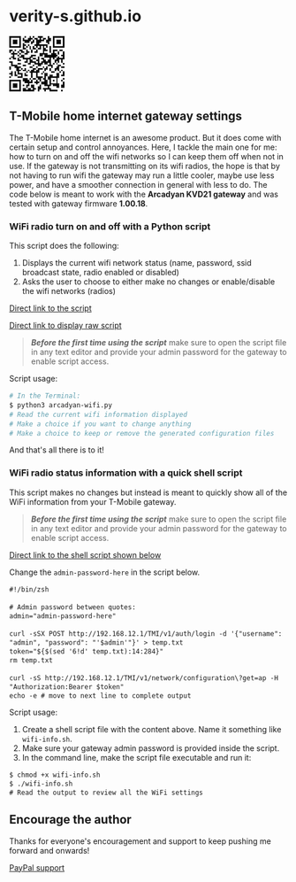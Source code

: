 # verity-s.github.io

![PayPal Support](assets/images/qr.png)

## T-Mobile home internet gateway settings

The T-Mobile home internet is an awesome product. But it does come with certain setup and control annoyances. Here, I tackle the main one for me: how to turn on and off the wifi networks so I can keep them off when not in use. If the gateway is not transmitting on its wifi radios, the hope is that by not having to run wifi the gateway may run a little cooler, maybe use less power, and have a smoother connection in general with less to do.
The code below is meant to work with the **Arcadyan KVD21 gateway** and was tested with gateway firmware **1.00.18**.

### WiFi radio turn on and off with a Python script

This script does the following:
1. Displays the current wifi network status (name, password, ssid broadcast state, radio enabled or disabled)
2. Asks the user to choose to either make no changes or enable/disable the wifi networks (radios)

[Direct link to the script](https://github.com/verity-s/verity-s.github.io/blob/main/T-Mobile/arcadyan-wifi.py)

[Direct link to display raw script](https://raw.githubusercontent.com/verity-s/verity-s.github.io/main/T-Mobile/arcadyan-wifi.py)

> ***Before the first time using the script*** make sure to open the script file in any text editor and provide your admin password for the gateway to enable script access.

Script usage:

```sh
# In the Terminal:
$ python3 arcadyan-wifi.py
# Read the current wifi information displayed
# Make a choice if you want to change anything
# Make a choice to keep or remove the generated configuration files
```
And that's all there is to it!

### WiFi radio status information with a quick shell script

This script makes no changes but instead is meant to quickly show all of the WiFi information from your T-Mobile gateway.

> ***Before the first time using the script*** make sure to open the script file in any text editor and provide your admin password for the gateway to enable script access.

[Direct link to the shell script shown below](https://github.com/verity-s/verity-s.github.io/blob/main/T-Mobile/wifi-info.sh)

Change the `admin-password-here` in the script below.
```
#!/bin/zsh

# Admin password between quotes:
admin="admin-password-here"

curl -sSX POST http://192.168.12.1/TMI/v1/auth/login -d '{"username": "admin", "password": "'$admin'"}' > temp.txt
token="${$(sed '6!d' temp.txt):14:284}"
rm temp.txt

curl -sS http://192.168.12.1/TMI/v1/network/configuration\?get=ap -H "Authorization:Bearer $token"
echo -e # move to next line to complete output 
 ```

Script usage:
1. Create a shell script file with the content above. Name it something like `wifi-info.sh`.
2. Make sure your gateway admin password is provided inside the script.
3. In the command line, make the script file executable and run it:
```
$ chmod +x wifi-info.sh
$ ./wifi-info.sh
# Read the output to review all the WiFi settings
```

## Encourage the author

Thanks for everyone's encouragement and support to keep pushing me forward and onwards!

[PayPal support](https://www.paypal.com/donate/?hosted_button_id=D2SU4GD8PEXCW)
